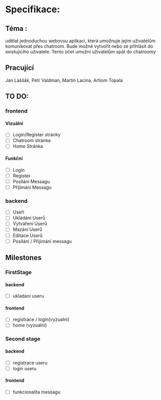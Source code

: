 # Specifikace:

## Téma :
udělat jednoduchou webovou aplikaci, která umožnuje jejím uživatelům komunikovat přes chatroom.
Bude možné vytvořit nebo se přihlásit do existujícího uživatele.
Tento účet umožní uživatelům spát do chatroomy

## Pracující
Jan Laššák, Petr Valdman, Martin Lacina, Artiom Topala

## TO DO:
###   frontend
####  Vizuální
  - [ ] Login/Register stránky
  - [ ] Chatroom stránka
  - [ ] Home Stránka
#### Funkční
  - [ ] Login
  - [ ] Register
  - [ ] Posílání Messagu
  - [ ] Přijímání Messagu
### backend
  - [ ] Useři
  - [ ] Ukládání Userů
  - [ ] Vytváření Userů
  - [ ] Mazání Userů
  - [ ] Editace Userů
  - [ ] Posílání / Přijímání messagu
## Milestones
### FirstStage
#### backend
  - [ ] ukladaní useru
#### frontend
  - [ ] registrace / login(vyzualni)
  - [ ] home (vyzualni)
### Second stage
#### backend
  - [ ] registrace useru
  - [ ] login useru
#### frontend
  - [ ] funkcionalita messagu
